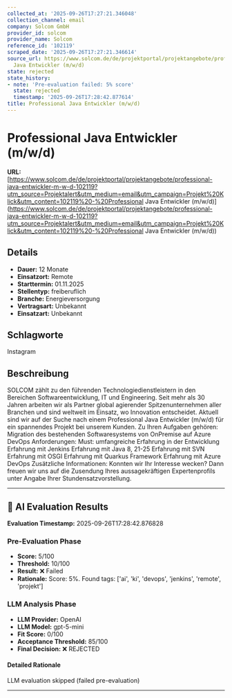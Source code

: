 ```yaml
---
collected_at: '2025-09-26T17:27:21.346048'
collection_channel: email
company: Solcom GmbH
provider_id: solcom
provider_name: Solcom
reference_id: '102119'
scraped_date: '2025-09-26T17:27:21.346614'
source_url: https://www.solcom.de/de/projektportal/projektangebote/professional-java-entwickler-m-w-d-102119?utm_source=Projektalert&utm_medium=email&utm_campaign=Projekt%20Klick&utm_content=102119%20-%20Professional
  Java Entwickler (m/w/d)
state: rejected
state_history:
- note: 'Pre-evaluation failed: 5% score'
  state: rejected
  timestamp: '2025-09-26T17:28:42.877614'
title: Professional Java Entwickler (m/w/d)
---
```




# Professional Java Entwickler (m/w/d)
**URL:** [https://www.solcom.de/de/projektportal/projektangebote/professional-java-entwickler-m-w-d-102119?utm_source=Projektalert&utm_medium=email&utm_campaign=Projekt%20Klick&utm_content=102119%20-%20Professional Java Entwickler (m/w/d)](https://www.solcom.de/de/projektportal/projektangebote/professional-java-entwickler-m-w-d-102119?utm_source=Projektalert&utm_medium=email&utm_campaign=Projekt%20Klick&utm_content=102119%20-%20Professional Java Entwickler (m/w/d))
## Details
- **Dauer:** 12 Monate
- **Einsatzort:** Remote
- **Starttermin:** 01.11.2025
- **Stellentyp:** freiberuflich
- **Branche:** Energieversorgung
- **Vertragsart:** Unbekannt
- **Einsatzart:** Unbekannt

## Schlagworte
Instagram

## Beschreibung
SOLCOM zählt zu den führenden Technologiedienstleistern in den Bereichen Softwareentwicklung, IT und Engineering. Seit mehr als 30 Jahren arbeiten wir als Partner global agierender Spitzenunternehmen aller Branchen und sind weltweit im Einsatz, wo Innovation entscheidet.
Aktuell sind wir auf der Suche nach einem Professional Java Entwickler (m/w/d) für ein spannendes Projekt bei unserem Kunden.
Zu Ihren Aufgaben gehören:
Migration des bestehenden Softwaresystems von OnPremise auf Azure DevOps
Anforderungen:
Must:
umfangreiche Erfahrung in der Entwicklung
Erfahrung mit Jenkins
Erfahrung mit Java 8, 21-25
Erfahrung mit SVN
Erfahrung mit OSGI
Erfahrung mit Quarkus Framework
Erfahrung mit Azure DevOps
Zusätzliche Informationen:
Konnten wir Ihr Interesse wecken? Dann freuen wir uns auf die Zusendung Ihres aussagekräftigen Expertenprofils unter Angabe Ihrer Stundensatzvorstellung.

---

## 🤖 AI Evaluation Results

**Evaluation Timestamp:** 2025-09-26T17:28:42.876828

### Pre-Evaluation Phase
- **Score:** 5/100
- **Threshold:** 10/100
- **Result:** ❌ Failed
- **Rationale:** Score: 5%. Found tags: ['ai', 'ki', 'devops', 'jenkins', 'remote', 'projekt']

### LLM Analysis Phase
- **LLM Provider:** OpenAI
- **LLM Model:** gpt-5-mini
- **Fit Score:** 0/100
- **Acceptance Threshold:** 85/100
- **Final Decision:** ❌ REJECTED

#### Detailed Rationale
LLM evaluation skipped (failed pre-evaluation)

---
